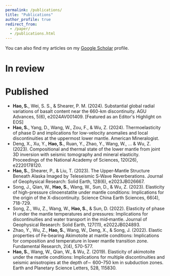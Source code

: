 ```yaml
---
permalink: /publications/
title: "Publications"
author_profile: true
redirect_from: 
  - /paper/
  - /publications.html
---
```


You can also find my articles on my [Google Scholar](https://scholar.google.com.hk/citations?user=ptd_FAcAAAAJ&hl=en) profile.


In review
======

Published
======
* **Hao, S.**, Wei, S. S., & Shearer, P. M. (2024). Substantial global radial variations of basalt content near the 660-km discontinuity. AGU Advances, 5(6), e2024AV001409. [Featured as an Editor's Highlight on EOS]
* **Hao, S.**, Yang, D., Wang, W., Zou, F., & Wu, Z. (2024). Thermoelasticity of phase D and implications for low-velocity anomalies and local discontinuities at the uppermost lower mantle. American Mineralogist.
* Deng, X., Xu, Y., **Hao, S.**, Ruan, Y., Zhao, Y., Wang, W., ... & Wu, Z. (2023). Compositional and thermal state of the lower mantle from joint 3D inversion with seismic tomography and mineral elasticity. Proceedings of the National Academy of Sciences, 120(26), e2220178120.
* **Hao, S.**, Shearer, P., & Liu, T. (2023). The Upper‐Mantle Structure Beneath Alaska Imaged by Teleseismic S‐Wave Reverberations. Journal of Geophysical Research: Solid Earth, 128(6), e2023JB026667.
* Song, J., Qian, W., **Hao, S.**, Wang, W., Sun, D., & Wu, Z. (2023). Elasticity of high-pressure clinoenstatite under mantle conditions: Implications for the origin of the X-discontinuity. Science China Earth Sciences, 66(4), 718-729.
* Song, Z., Wu, Z., Wang, W., **Hao, S.**, & Sun, D. (2022). Elasticity of phase H under the mantle temperatures and pressures: Implications for discontinuities and water transport in the mid‐mantle. Journal of Geophysical Research: Solid Earth, 127(11), e2022JB024893.
* Zhao, Y., Wu, Z., **Hao, S.**, Wang, W., Deng, X., & Song, J. (2022). Elastic properties of Fe-bearing Akimotoite at mantle conditions: Implications for composition and temperature in lower mantle transition zone. Fundamental Research, 2(4), 570-577.
* **Hao, S.**, Wang, W., Qian, W., & Wu, Z. (2019). Elasticity of akimotoite under the mantle conditions: Implications for multiple discontinuities and seismic anisotropies at the depth of∼ 600–750 km in subduction zones. Earth and Planetary Science Letters, 528, 115830.
